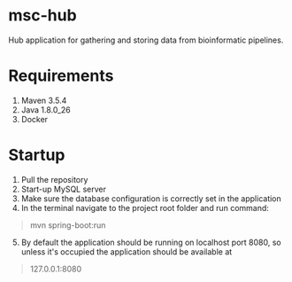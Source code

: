 # msc-hub
Hub application for gathering and storing data from bioinformatic pipelines. 

# Requirements
1) Maven 3.5.4
2) Java 1.8.0_26
3) Docker 

# Startup
1) Pull the repository
2) Start-up MySQL server
3) Make sure the database configuration is correctly set in the application 
4) In the terminal navigate to the project root folder and run command: 
> mvn spring-boot:run 

5) By default the application should be running on localhost port 8080, so unless it's occupied the application should be available at
> 127.0.0.1:8080